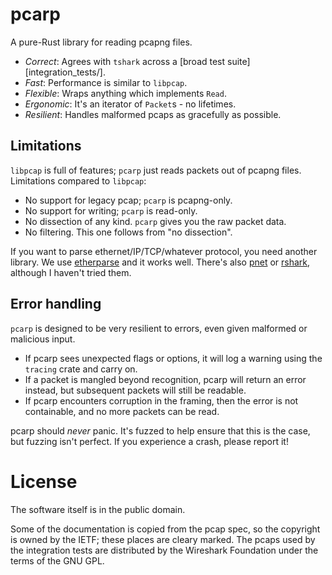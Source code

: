# pcarp

A pure-Rust library for reading pcapng files.

* _Correct_:   Agrees with `tshark` across a [broad test suite][integration_tests/].
* _Fast_:      Performance is similar to `libpcap`.
* _Flexible_:  Wraps anything which implements `Read`.
* _Ergonomic_: It's an iterator of `Packet`s - no lifetimes.
* _Resilient_: Handles malformed pcaps as gracefully as possible.

## Limitations

`libpcap` is full of features; `pcarp` just reads packets out of pcapng files.
Limitations compared to `libpcap`:

* No support for legacy pcap;  `pcarp` is pcapng-only.
* No support for writing; `pcarp` is read-only.
* No dissection of any kind.  `pcarp` gives you the raw packet data.
* No filtering.  This one follows from "no dissection".

If you want to parse ethernet/IP/TCP/whatever protocol, you need another
library.  We use [etherparse] and it works well.  There's also [pnet] or
[rshark], although I haven't tried them.

[etherparse]: https://docs.rs/etherparse
[pnet]: https://docs.rs/pnet
[rshark]: https://docs.rs/rshark

## Error handling

`pcarp` is designed to be very resilient to errors, even given malformed or
malicious input.

* If pcarp sees unexpected flags or options, it will log a warning using the
  `tracing` crate and carry on.
* If a packet is mangled beyond recognition, pcarp will return an error
  instead, but subsequent packets will still be readable.
* If pcarp encounters corruption in the framing, then the error is not
  containable, and no more packets can be read.

pcarp should _never_ panic.  It's fuzzed to help ensure that this is
the case, but fuzzing isn't perfect.  If you experience a crash, please
report it!

# License

The software itself is in the public domain.

Some of the documentation is copied from the pcap spec, so the copyright is
owned by the IETF;  these places are cleary marked.  The pcaps used by the
integration tests are distributed by the Wireshark Foundation under the terms
of the GNU GPL.
